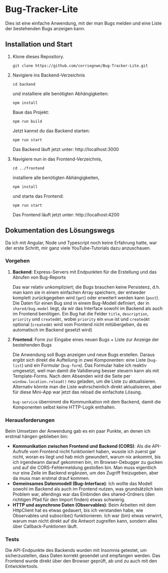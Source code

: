 # Bug-Tracker-Lite

Dies ist eine einfache Anwendung, mit der man Bugs melden und eine Liste der bestehenden Bugs anzeigen kann.

## Installation und Start
1. Klone dieses Repository.
   ```
   git clone https://github.com/corriegnwn/Bug-Tracker-Lite.git
   ```
2. Navigiere ins Backend-Verzeichnis
    ```
   cd backend
   ```
   
   und installiere alle benötigten Abhängigkeiten:
   ```
   npm install
   ```

   Baue das Projekt:
   ```
   npm run build
   ```

   Jetzt kannst du das Backend starten:
   ```
   npm run start
   ```

   Das Backend läuft jetzt unter: http://localhost:3000



3. Navigiere nun in das Frontend-Verzeichnis,
    ```
   cd ../frontend
   ```

   installiere alle benötigten Abhängigkeiten,
   ```
   npm install
   ```

   und starte das Frontend:
   ```
   npm run start
   ```

   Das Frontend läuft jetzt unter: http://localhost:4200


## Dokumentation des Lösungswegs
Da ich mit Angular, Node und Typescript noch keine Erfahrung hatte, war der erste Schritt, mir ganz viele YouTube-Tutorials dazu anzuschauen.

### Vorgehen
1. **Backend**: Express-Servers mit Endpunkten für die Erstellung und das Abrufen von Bug-Reports
   
   Das war relativ unkompliziert; die Bugs brauchen keine Persistenz, d.h. man kann sie in einem einfachen Array speichern, der entweder komplett zurückgegeben wird (`get`) oder erweitert werden kann (`post`).
   Die Daten für einen Bug sind in einem Bug-Modell definiert, der in `shared/bug.model` liegt, da wir das Interface sowohl im Backend als auch im Frontend benötigen. Ein Bug hat die Felder `title`, `description`, `priority` und `createdAt`, wobei `priority` ein `enum` ist und `createdAt` optional (`createdAt` wird vom Frontend nicht mitübergeben, da es automatisch im Backend gesetzt wird)

2. **Frontend**: Form zur Eingabe eines neuen Bugs + Liste zur Anzeige der bestehenden Bugs

   Die Anwendung soll Bugs anzeigen und neue Bugs erstellen. Daraus ergibt sich direkt die Aufteilung in zwei Komponenten: eine Liste (`bug-list`) und ein Formular (`bug-form`). Das Formular habe ich reaktiv umgesetzt, weil man damit die Validierung besser steuern kann als mit Template-Forms. Nach dem Absenden wird die Seite per `window.location.reload()` neu geladen, um die Liste zu aktualisieren. Alternativ könnte man die Liste wahrscheinlich direkt aktualisieren, aber für diese Mini-App war jetzt das reload die einfachste Lösung.

   `bug-service` übernimmt die Kommunikation mit dem Backend, damit die Komponenten selbst keine HTTP-Logik enthalten.

### Herausforderungen
Beim Umsetzen der Anwendung gab es ein paar Punkte, an denen ich erstmal hängen geblieben bin:
- **Kommunikation zwischen Frontend und Backend (CORS)**: Als die API-Aufrufe vom Frontend nicht funktioniert haben, wusste ich zuerst gar nicht, woran es liegt und hab mich gewundert, warum nix ankommt, bis ich irgendwann darauf gekommen bin, im Browser-Debugger zu gucken und auf die CORS-Fehlermeldung gestoßen bin. Man muss eigentlich nur eine Zeile im Backend ergänzen, um den Zugriff freizugeben, aber da muss man erstmal drauf kommen.
- **Gemeinsames Datenmodell (Bug-Interface)**: Ich wollte das Modell sowohl im Backend als auch im Frontend nutzen, was grundsätzlich kein Problem war, allerdings war das Einbinden des shared-Ordners (den richtigen Pfad für den Import finden) etwas schwierig.
- **HTTP und asynchrone Daten (Observables)**: Beim Arbeiten mit dem HttpClient hat es etwas gedauert, bis ich verstanden habe, wie Observables und subscribe() funktionieren. Ich war (bin) etwas verwirrt, warum man nicht direkt auf die Antwort zugreifen kann, sondern alles über Callback-Funktionen läuft.

### Tests
Die API-Endpunkte des Backends wurden mit Insomnia getestet, um sicherzustellen, dass Daten korrekt gesendet und empfangen werden. Das Frontend wurde direkt über den Browser geprüft, ab und zu auch mit den Entwicklertools. 
